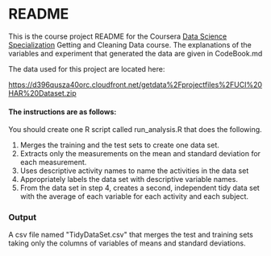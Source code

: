 # README 

This is the course project README for the Coursera 
[Data Science Specialization](https://www.coursera.org/specialization/jhudatascience/1?utm_medium=listingPage) 
Getting and Cleaning Data course.  The explanations of the variables
and experiment that generated the data are given in CodeBook.md 

The data used for this project are located here: 

<https://d396qusza40orc.cloudfront.net/getdata%2Fprojectfiles%2FUCI%20HAR%20Dataset.zip>

#### The instructions are as follows:

You should create one R script called run_analysis.R that does the
following.
 
1.  Merges the training and the test sets to create one data set.
2.  Extracts only the measurements on the mean and standard deviation for
each measurement. 
3.  Uses descriptive activity names to name the activities in the data set
4.  Appropriately labels the data set with descriptive variable names. 
5.  From the data set in step 4, creates a second, independent tidy data set
with the average of each variable for each activity and each subject.


### Output

A csv file named "TidyDataSet.csv" that merges the test and training
sets taking only the columns of variables of means and standard
deviations. 

